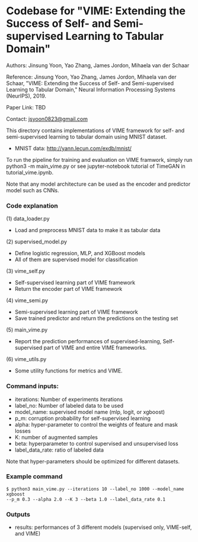 # Codebase for "VIME: Extending the Success of Self- and Semi-supervised Learning to Tabular Domain"

Authors: Jinsung Yoon, Yao Zhang, James Jordon, Mihaela van der Schaar

Reference: Jinsung Yoon, Yao Zhang, James Jordon, Mihaela van der Schaar, 
"VIME: Extending the Success of Self- and Semi-supervised Learning to Tabular Domain," 
Neural Information Processing Systems (NeurIPS), 2019.
 
Paper Link: TBD

Contact: jsyoon0823@gmail.com

This directory contains implementations of VIME framework for self- and semi-supervised learning to tabular domain
using MNIST dataset.

-   MNIST data: http://yann.lecun.com/exdb/mnist/

To run the pipeline for training and evaluation on VIME framwork, simply run 
python3 -m main_vime.py or see jupyter-notebook tutorial of TimeGAN in tutorial_vime.ipynb.

Note that any model architecture can be used as the encoder and 
predictor model such as CNNs. 

### Code explanation

(1) data_loader.py
- Load and preprocess MNIST data to make it as tabular data

(2) supervised_model.py
- Define logistic regression, MLP, and XGBoost models
- All of them are supervised model for classification

(3) vime_self.py
- Self-supervised learning part of VIME framework
- Return the encoder part of VIME framework

(4) vime_semi.py
- Semi-supervised learning part of VIME framework
- Save trained predictor and return the predictions on the testing set

(5) main_vime.py
- Report the prediction performances of supervised-learning, Self-supervised part of VIME and entire VIME frameworks.

(6) vime_utils.py
- Some utility functions for metrics and VIME.

### Command inputs:

-   iterations: Number of experiments iterations
-   label_no: Number of labeled data to be used
-   model_name: supervised model name (mlp, logit, or xgboost)
-   p_m: corruption probability for self-supervised learning
-   alpha: hyper-parameter to control the weights of feature and mask losses
-   K: number of augmented samples
-   beta: hyperparameter to control supervised and unsupervised loss
-   label_data_rate: ratio of labeled data

Note that hyper-parameters should be optimized for different datasets.

### Example command

```shell
$ python3 main_vime.py --iterations 10 --label_no 1000 --model_name xgboost
--p_m 0.3 --alpha 2.0 --K 3 --beta 1.0 --label_data_rate 0.1 
```

### Outputs

-   results: performances of 3 different models (supervised only, VIME-self, and VIME)